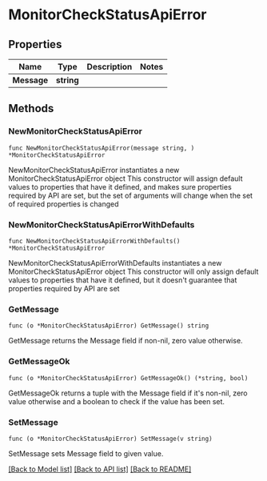 # MonitorCheckStatusApiError

## Properties

Name | Type | Description | Notes
------------ | ------------- | ------------- | -------------
**Message** | **string** |  | 

## Methods

### NewMonitorCheckStatusApiError

`func NewMonitorCheckStatusApiError(message string, ) *MonitorCheckStatusApiError`

NewMonitorCheckStatusApiError instantiates a new MonitorCheckStatusApiError object
This constructor will assign default values to properties that have it defined,
and makes sure properties required by API are set, but the set of arguments
will change when the set of required properties is changed

### NewMonitorCheckStatusApiErrorWithDefaults

`func NewMonitorCheckStatusApiErrorWithDefaults() *MonitorCheckStatusApiError`

NewMonitorCheckStatusApiErrorWithDefaults instantiates a new MonitorCheckStatusApiError object
This constructor will only assign default values to properties that have it defined,
but it doesn't guarantee that properties required by API are set

### GetMessage

`func (o *MonitorCheckStatusApiError) GetMessage() string`

GetMessage returns the Message field if non-nil, zero value otherwise.

### GetMessageOk

`func (o *MonitorCheckStatusApiError) GetMessageOk() (*string, bool)`

GetMessageOk returns a tuple with the Message field if it's non-nil, zero value otherwise
and a boolean to check if the value has been set.

### SetMessage

`func (o *MonitorCheckStatusApiError) SetMessage(v string)`

SetMessage sets Message field to given value.



[[Back to Model list]](../README.md#documentation-for-models) [[Back to API list]](../README.md#documentation-for-api-endpoints) [[Back to README]](../README.md)


